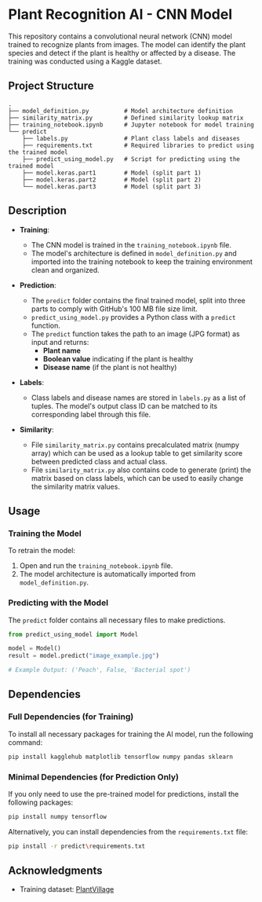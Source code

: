 # Plant Recognition AI - CNN Model
This repository contains a convolutional neural network (CNN) model trained to recognize plants from images. The model can identify the plant species and detect if the plant is healthy or affected by a disease. The training was conducted using a Kaggle dataset.

## Project Structure
```
.
├── model_definition.py          # Model architecture definition
├── similarity_matrix.py         # Defined similarity lookup matrix
├── training_notebook.ipynb      # Jupyter notebook for model training
└── predict
    ├── labels.py                # Plant class labels and diseases
    ├── requirements.txt         # Required libraries to predict using the trained model
    ├── predict_using_model.py   # Script for predicting using the trained model
    ├── model.keras.part1        # Model (split part 1)
    ├── model.keras.part2        # Model (split part 2)
    └── model.keras.part3        # Model (split part 3)
```

## Description
- **Training**:
  - The CNN model is trained in the `training_notebook.ipynb` file.
  - The model's architecture is defined in `model_definition.py` and imported into the training notebook to keep the training environment clean and organized.

- **Prediction**:
  - The `predict` folder contains the final trained model, split into three parts to comply with GitHub's 100 MB file size limit.
  - `predict_using_model.py` provides a Python class with a `predict` function.
  - The `predict` function takes the path to an image (JPG format) as input and returns:
    - **Plant name**
    - **Boolean value** indicating if the plant is healthy
    - **Disease name** (if the plant is not healthy)

- **Labels**:
  - Class labels and disease names are stored in `labels.py` as a list of tuples. The model's output class ID can be matched to its corresponding label through this file.

- **Similarity**:
  - File `similarity_matrix.py` contains precalculated matrix (numpy array) which can be used as a lookup table to get similarity score between predicted class and actual class.
  - File `similarity_matrix.py` also contains code to generate (print) the matrix based on class labels, which can be used to easily change the similarity matrix values.

## Usage

### Training the Model
To retrain the model:
1. Open and run the `training_notebook.ipynb` file.
2. The model architecture is automatically imported from `model_definition.py`.

### Predicting with the Model
The `predict` folder contains all necessary files to make predictions.

```python
from predict_using_model import Model

model = Model()
result = model.predict("image_example.jpg")

# Example Output: ('Peach', False, 'Bacterial spot')
```

## Dependencies

### Full Dependencies (for Training)
To install all necessary packages for training the AI model, run the following command:
```bash
pip install kagglehub matplotlib tensorflow numpy pandas sklearn
```

### Minimal Dependencies (for Prediction Only)
If you only need to use the pre-trained model for predictions, install the following packages:
```bash
pip install numpy tensorflow
```
Alternatively, you can install dependencies from the `requirements.txt` file:
```bash
pip install -r predict\requirements.txt
```


## Acknowledgments
- Training dataset: [PlantVillage](https://www.kaggle.com/datasets/abdallahalidev/plantvillage-dataset)


